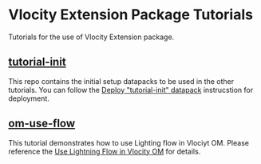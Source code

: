 # Vlocity Extension Package Tutorials
Tutorials for the use of Vlocity Extension package.

## [tutorial-init](tutorial-init)
This repo contains the initial setup datapacks to be used in the other tutorials. You can follow the [Deploy "tutorial-init" datapack](tutorial-init/Readme.md#deploy-tutorial-init-datapack) instrucstion for deployment.

## [om-use-flow](om-use-flow)
This tutorial demonstrates how to use Lighting flow in Vlociyt OM. Please reference the [Use Lightning Flow in Vlocity OM](om-use-flow#use-lightning-flow-in-vlocity-om) for details.
